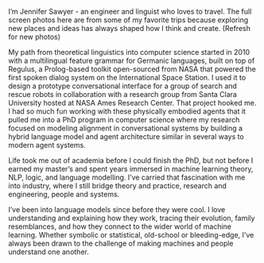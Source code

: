 I’m Jennifer Sawyer - an engineer and linguist who loves to travel. The full screen photos here are from some of my favorite trips because 
exploring new places and ideas has always shaped how I think and create. (Refresh for new photos)

My path from theoretical linguistics into computer science started in 2010 with a multilingual feature grammar for Germanic
languages, built on top of Regulus, a Prolog-based toolkit open-sourced from NASA that powered the first spoken dialog 
system on the International Space Station. I used it to design a prototype conversational interface for a group of search
and rescue robots in collaboration with a research group from Santa Clara University hosted at NASA Ames Research Center.
That project hooked me. I had so much fun working with these physically embodied agents that it pulled me into a PhD program
in computer science where my research focused on modeling alignment in conversational systems by building a hybrid language 
model and agent architecture similar in several ways to modern agent systems.

Life took me out of academia before I could finish the PhD, but not before I earned my master’s and spent years immersed 
in machine learning theory, NLP, logic, and language modelling. I’ve carried that fascination with me into industry, where
I still bridge theory and practice, research and engineering, people and systems.

I’ve been into language models since before they were cool. I love understanding and explaining how they work, tracing 
their evolution, family resemblances, and how they connect to the wider world of machine learning. Whether symbolic or 
statistical, old-school or bleeding-edge, I’ve always been drawn to the challenge of making machines and people understand one another.
